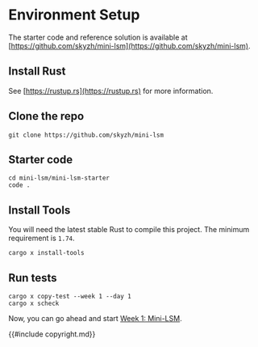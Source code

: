 <!--
  mini-lsm-book © 2022-2025 by Alex Chi Z is licensed under CC BY-NC-SA 4.0
-->

# Environment Setup

The starter code and reference solution is available at [https://github.com/skyzh/mini-lsm](https://github.com/skyzh/mini-lsm).

## Install Rust

See [https://rustup.rs](https://rustup.rs) for more information.

## Clone the repo

```
git clone https://github.com/skyzh/mini-lsm
```

## Starter code

```
cd mini-lsm/mini-lsm-starter
code .
```

## Install Tools

You will need the latest stable Rust to compile this project. The minimum requirement is `1.74`.

```
cargo x install-tools
```

## Run tests

```
cargo x copy-test --week 1 --day 1
cargo x scheck
```

Now, you can go ahead and start [Week 1: Mini-LSM](./week1-overview.md).

{{#include copyright.md}}
